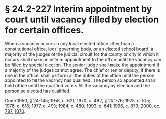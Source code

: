 # § 24.2-227 Interim appointment by court until vacancy filled by election for certain offices.

<p>When a vacancy occurs in any local elected office other than a constitutional office, local governing body, or an elected school board, a majority of the judges of the judicial circuit for the county or city in which it occurs shall make an interim appointment to the office until the vacancy can be filled by special election. The senior judge shall make the appointment if a majority of the judges cannot agree. The chief or senior deputy, if there is one in the office, shall perform all the duties of the office until the person appointed to fill the vacancy has qualified. The person so appointed shall hold office until the qualified voters fill the vacancy by election and the person so elected has qualified.</p><p>Code 1950, § 24-145; 1958, c. 621; 1970, c. 462, § 24.1-76; 1975, c. 515; 1976, c. 616; 1977, c. 490; 1984, c. 480; 1993, c. 641; 1996, c. <a href='http://lis.virginia.gov/cgi-bin/legp604.exe?961+ful+CHAP0873'>873</a>; 2000, cc. <a href='http://lis.virginia.gov/cgi-bin/legp604.exe?001+ful+CHAP0787'>787</a>, <a href='http://lis.virginia.gov/cgi-bin/legp604.exe?001+ful+CHAP1070'>1070</a>.</p>